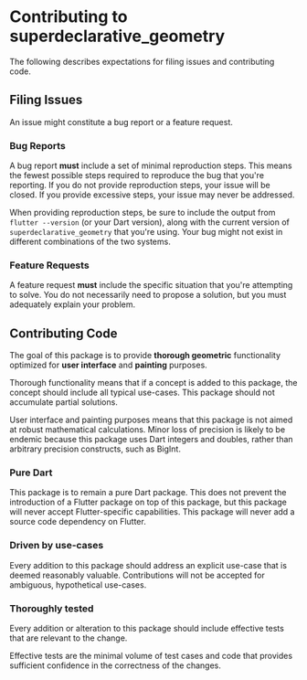 # Contributing to superdeclarative_geometry

The following describes expectations for filing issues and contributing code.

## Filing Issues

An issue might constitute a bug report or a feature request.

### Bug Reports

A bug report **must** include a set of minimal reproduction steps. This means the fewest possible steps required to reproduce the bug that you're reporting. If you do not provide reproduction steps, your issue will be closed. If you provide excessive steps, your issue may never be addressed.

When providing reproduction steps, be sure to include the output from `flutter --version` (or your Dart version), along with the current version of `superdeclarative_geometry` that you're using. Your bug might not exist in different combinations of the two systems.

### Feature Requests

A feature request **must** include the specific situation that you're attempting to solve. You do not necessarily need to propose a solution, but you must adequately explain your problem.

## Contributing Code

The goal of this package is to provide **thorough geometric** functionality optimized for **user interface** and **painting** purposes.

Thorough functionality means that if a concept is added to this package, the concept should include all typical use-cases. This package should not accumulate partial solutions.

User interface and painting purposes means that this package is not aimed at robust mathematical calculations. Minor loss of precision is likely to be endemic because this package uses Dart integers and doubles, rather than arbitrary precision constructs, such as BigInt.

### Pure Dart

This package is to remain a pure Dart package. This does not prevent the introduction of a Flutter package on top of this package, but this package will never accept Flutter-specific capabilities. This package will never add a source code dependency on Flutter.

### Driven by use-cases

Every addition to this package should address an explicit use-case that is deemed reasonably valuable. Contributions will not be accepted for ambiguous, hypothetical use-cases.

### Thoroughly tested

Every addition or alteration to this package should include effective tests that are relevant to the change.

Effective tests are the minimal volume of test cases and code that provides sufficient confidence in the correctness of the changes.